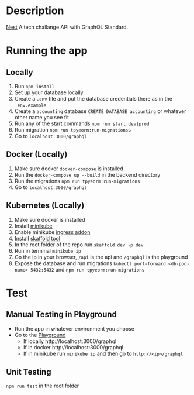 # Description

[Nest](https://github.com/tanasievlad246/dreamlabs-backend) A tech challange API with GraphQL Standard.

# Running the app

## Locally

1. Run `npm install`
2. Set up your database locally
3. Create a `.env` file and put the database credentials there as in the `.env.example`
4. Create a `accounting` database `CREATE DATABASE accounting` or whatever other name you see fit
5. Run any of the start commands `npm run start:dev|prod`
6. Run migration `npm run tpyeorm:run-migrations`s
7. Go to `localhost:3000/graphql`

## Docker (Locally)

1. Make sure docker `docker-compose` is installed
2. Run the `docker-compose up --build` in the backend directory
3. Run the migrations `npm run tpyeorm:run-migrations`
4. Go to `localhost:3000/graphql`

## Kubernetes (Locally)
1. Make sure docker is installed
2. Install [minikube](https://minikube.sigs.k8s.io/docs/start/)
3. Enable minikube [ingress addon](https://minikube.sigs.k8s.io/docs/start/)
4. Install [skaffold tool](https://skaffold.dev/docs/install/)
5. In the root folder of the repo run `skaffold dev -p dev`
6. Run in terminal `minikube ip`
7. Go the ip in your browser, `/api` is the api and `/graphql` is the playground
8. Expose the database and run migrations `kubectl port-forward <db-pod-name> 5432:5432` and `npm run tpyeorm:run-migrations`


# Test

## Manual Testing in Playground

* Run the app in whatever environment you choose
* Go to the [Playground](http://localhost:3000/graphql)
  * If locally http://localhost:3000/graphql
  * If in docker http://localhost:3000/graphql
  * If in minikube run `minikube ip` and then go to `http://<ip>/graphql`

## Unit Testing
`npm run test` in the root folder
